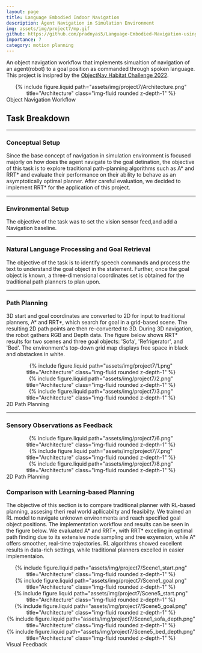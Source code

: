 ```yaml
---
layout: page
title: Language Embodied Indoor Navigation
description: Agent Navigation in Simulation Environment
img: assets/img/project7/mp.gif
github: https://github.com/pradnyas5/Language-Embodied-Navigation-using-Local-and-Global-Planners
importance: 7
category: motion planning
---
```

An object navigation workflow that implements simualtion of navigation of an agent(robot) to a goal position as commanded through spoken language.
This project is insipred by the [ObjectNav Habitat Challenge 2022](https://aihabitat.org/challenge/2022/).

<div class="row">
    <div class="col-sm mt-3 mt-md-0" align=center>
        {% include figure.liquid path="assets/img/project7/Architecture.png" title="Architecture" class="img-fluid rounded z-depth-1" %}
    </div>
</div>
<div class="caption">
   Object Navigation Workflow
</div>

## Task Breakdown
---

### Conceptual Setup


Since the base concept of navigation in simulation environment is focused majorly on how does the agent navigate to the goal detination, the objective of this 
task is to explore traditional path-planning algorithms such as A\* and RRT\* and evaluate their performance on their ability to behave as an asymptotically optimal planner.
After careful evaluation, we decided to implement RRT\* for the application of this project.

---

### Environmental Setup

The objective of the task was to set the vision sensor feed,and add a Navigation baseline.

---
### Natural Language Processing and Goal Retrieval 

The objective of the task is to identify speech commands and process the text to understand the goal object in the
statement. Further, once the goal object is known, a three-dimensional coordinates set is obtained for the traditional path
planners to plan upon. 

---
### Path Planning
3D start and goal coordinates are converted to 2D for input to traditional planners, A\* and RRT\*, which search for goal in a grid-based scene. 
The resulting 2D path points are then re-converted to 3D. During 3D navigation, the robot gathers RGB and Depth data. The figure below 
shows RRT\* results for two scenes and three goal objects: 'Sofa', 'Refrigerator', and 'Bed'. The environment's top-down grid map displays free space in black and 
obstackes in white.

<div class="row">
    <div class="col-sm mt-3 mt-md-0" align=center>
        {% include figure.liquid path="assets/img/project7/1.png" title="Architecture" class="img-fluid rounded z-depth-1" %}
    </div>
     <div class="col-sm mt-3 mt-md-0" align=center>
        {% include figure.liquid path="assets/img/project7/2.png" title="Architecture" class="img-fluid rounded z-depth-1" %}
    </div>
     <div class="col-sm mt-3 mt-md-0" align=center>
        {% include figure.liquid path="assets/img/project7/3.png" title="Architecture" class="img-fluid rounded z-depth-1" %}
    </div>
</div>
<div class="caption">
   2D Path Planning
</div>

---
### Sensory Observations as Feedback

<div class="row">
    <div class="col-sm mt-3 mt-md-0" align=center>
        {% include figure.liquid path="assets/img/project7/6.png" title="Architecture" class="img-fluid rounded z-depth-1" %}
    </div>
     <div class="col-sm mt-3 mt-md-0" align=center>
        {% include figure.liquid path="assets/img/project7/7.png" title="Architecture" class="img-fluid rounded z-depth-1" %}
    </div>
     <div class="col-sm mt-3 mt-md-0" align=center>
        {% include figure.liquid path="assets/img/project7/8.png" title="Architecture" class="img-fluid rounded z-depth-1" %}
    </div>
</div>
<div class="caption">
   2D Path Planning
</div>

### Comparison with Learning-based Planning

The objective of this section is to compare traditional planner with RL-based planning, assesing theri real world apllicabilty and feasibilty. We trained an RL model
to navigate unknown environments and reach specified goal object positions. The implementation workflow and results can be seen in the figure below. We evaluated A\* and RRT\*, with RRT\* excelling 
in optimal path finding due to its extensive node sampling and tree exyension, while A\* offers smoother, real-time trajectories. RL algorithms showed excellent results in data-rich settings, while traditional planners
excelled in easier implementaion.

<div class="row">
    <div class="col-sm mt-3 mt-md-0" align=center>
        {% include figure.liquid path="assets/img/project7/Scene1_start.png" title="Architecture" class="img-fluid rounded z-depth-1" %}
    </div>
     <div class="col-sm mt-3 mt-md-0" align=center>
        {% include figure.liquid path="assets/img/project7/Scene1_goal.png" title="Architecture" class="img-fluid rounded z-depth-1" %}
    </div>
</div>
<div class="row">
    <div class="col-sm mt-3 mt-md-0" align=center>
        {% include figure.liquid path="assets/img/project7/Scene5_start.png" title="Architecture" class="img-fluid rounded z-depth-1" %}
    </div>
     <div class="col-sm mt-3 mt-md-0" align=center>
        {% include figure.liquid path="assets/img/project7/Scene5_goal.png" title="Architecture" class="img-fluid rounded z-depth-1" %}
    </div>
</div>
<div class="row">
    <div class="col-sm mt-3 mt-md-0" align=center>
        {% include figure.liquid path="assets/img/project7/Scene1_sofa_depth.png" title="Architecture" class="img-fluid rounded z-depth-1" %}
    </div>
     <div class="col-sm mt-3 mt-md-0" align=center>
        {% include figure.liquid path="assets/img/project7/Scene5_bed_depth.png" title="Architecture" class="img-fluid rounded z-depth-1" %}
    </div>
</div>
<div class="caption">
   Visual Feedback
</div>
